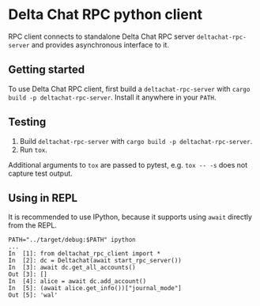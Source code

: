 # Delta Chat RPC python client

RPC client connects to standalone Delta Chat RPC server `deltachat-rpc-server`
and provides asynchronous interface to it.

## Getting started

To use Delta Chat RPC client, first build a `deltachat-rpc-server` with `cargo build -p deltachat-rpc-server`.
Install it anywhere in your `PATH`.

## Testing

1. Build `deltachat-rpc-server` with `cargo build -p deltachat-rpc-server`.
2. Run `tox`.

Additional arguments to `tox` are passed to pytest, e.g. `tox -- -s` does not capture test output.

## Using in REPL

It is recommended to use IPython, because it supports using `await` directly
from the REPL.

```
PATH="../target/debug:$PATH" ipython
...
In  [1]: from deltachat_rpc_client import *
In  [2]: dc = Deltachat(await start_rpc_server())
In  [3]: await dc.get_all_accounts()
Out [3]: []
In  [4]: alice = await dc.add_account()
In  [5]: (await alice.get_info())["journal_mode"]
Out [5]: 'wal'
```
